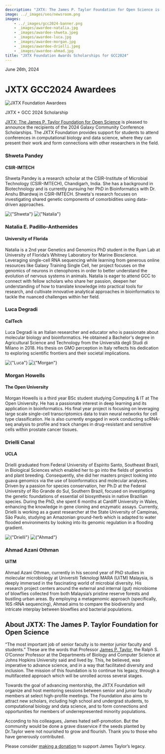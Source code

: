 ```yaml
---
description: "JXTX: The James P. Taylor Foundation for Open Science is pleased to announce the 2024 GCC scholarship recipients."
image: ../_images/seo/newsroom.png
images:
    - ../_images/gcc2024-banner.png
    - _images/awardee-natalia.jpg
    - _images/awardee-shweta.jpeg
    - _images/awardee-luca.jpg
    - _images/awardee-morgan.jpg
    - _images/awardee-drielli.jpeg
    - _images/awardee-ahmad.jpg
title: "JXTX Foundation Awards Scholarships for GCC2024"
---
```


<Date>June 26th, 2024</Date>

# JXTX GCC2024 Awardees

<Image alt="JXTX Foundation Awardees" image={props.images[0]}></Image>

<figcaption>JXTX + GCC 2024 Scholarship</figcaption>

[JXTX: The James P. Taylor Foundation for Open Science][1] is pleased to announce the recipients of the 2024 Galaxy Community Conference Scholarships. The JXTX Foundation provides support for students to attend conferences in computational biology and data science, where they can present their work and form connections with other researchers in the field.


<Awardees>
<GridUnus>


<Awardee>
<AwardeeContent>
<h3>Shweta Pandey</h3>
<h4>CSIR-IMTECH</h4>

Shweta Pandey is a research scholar at the CSIR-Institute of Microbial Technology (CSIR-IMTECH), Chandigarh, India. She has a background in Biotechnology and is currently pursuing her PhD in Bioinformatics with Dr. Anshu Bhardwaj in CSIR-IMTECH. Shweta's research focuses on investigating shared genetic components of comorbidities using data-driven approaches.
<!-- Shweta has received several awards including the travel grant award from BHU, India, where she presented her work on mitochondria-driven comorbidities. More recently she also received recognition for being in the top three candidates in a bio quiz organised by the Genomics India Conference leading to a waiver on her registration fees. She has also been awarded a research grant towards understanding sleep-related comorbidities in collaboration with clinicians from DST-Chandigarh. 
She has volunteered at the Good Air Summit in 2019. Shweta was also an ex-HR member of the Aashman Foundation. She is passionate about investigating circadian rhythm-associated comorbidities to gain insights into the underlying mechanisms of genetically associated comorbid conditions. She enjoys coding, experimenting with new recipes in the kitchen, singing her favourite tunes, and immersing herself in nature's beauty. -->


</AwardeeContent>
<Image alt={"Shweta"} image={props.images[2]}></Image>
</Awardee>


<Awardee>
<Image alt={"Natalia"} image={props.images[1]}></Image>
<AwardeeContent>
<h3>Natalia E. Padillo-Anthemides</h3>
<h4>University of Florida</h4>


Natalia is a 2nd year Genetics and Genomics PhD student in the Ryan Lab at University of Florida’s Whitney Laboratory for Marine Bioscience.  Leveraging single-cell RNA sequencing while learning from generous online resources like Galaxy Training Single Cell, her project focuses on the genomics of neurons in ctenophores in order to better understand the evolution of nervous systems in animals.  Natalia is eager to attend GCC to connect with fellow scholars who share her passion, deepen her understanding of how to translate knowledge into practical tools for research, and cultivate innovative analytical approaches in bioinformatics to tackle the nuanced challenges within her field.

</AwardeeContent>
</Awardee>


<Awardee>
<AwardeeContent>

<h3>Luca Degradi</h3>
<h4>CalTech</h4>

Luca Degradi is an Italian researcher and educator who is passionate about molecular biology and bioinformatics. He obtained a Bachelor&#39;s degree in Agricultural Science and Technology from the Università degli Studi di Milano in 2018. His thesis on GMO perception in Italy reflects his dedication to exploring scientific frontiers and their societal implications.
<!-- Luca obtained a Master&#39;s degree in Biotechnology for the Bioeconomy, achieving an outstanding mark of 110/110 with honors. During his master&#39;s, he conducted groundbreaking research on fungal genomics, with a particular focus on Fusarium species, under the guidance of Prof. M. Pasquali. His work led to the publication of several groundbreaking papers, including the first telomere-to- telomere genome assembly of Fusarium musae, a pathogen that affects both bananas and humans. 
Currently, Luca is pursuing a PhD at the Università degli Studi di Milano, researching Fusarium mycotoxins to improve food safety and quality. He is now working on the genomic differences and possible determinant of human infection in trans-kingdom pathogens like Fusarium sp. His research demonstrates his unwavering commitment to addressing real-world challenges through scientific inquiry. 
Luca has proficiency in various technical domains, including bioinformatics, genome assembly and annotation, and data science. He is fluent in both Italian and English and contributes to interdisciplinary research with his collaborative spirit and problem-solving skills. Luca Degradi is an excellent scientist-educator who blends academic excellence with a profound commitment to societal impact and knowledge dissemination. -->

</AwardeeContent>
<Image alt={"Luca"} image={props.images[3]}></Image>
</Awardee>

<Awardee>
<Image alt={"Morgan"} image={props.images[4]}></Image>
<AwardeeContent>
<h3>Morgan Howells</h3>
<h4>The Open University</h4>


Morgan Howells is a third year BSc student studying Computing & IT at The Open University. He has a passionate interest in deep learning and its application in bioinformatics. His final year project is focusing on leveraging large scale single-cell transcriptomics data to train neural networks for cell type classification. He is also currently engaged in work conducting scRNA-seq analysis to profile and track changes in drug-resistant and sensitive cells within prostate cancer tissues.

</AwardeeContent>
</Awardee>

<Awardee>
<AwardeeContent>
<h3>Drielli Canal</h3>
<h4>UCLA</h4>

Drielli graduated from Federal University of Espírito Santo, Southeast Brazil, in Biological Sciences which enabled her to go into the fields of genetics and plant breeding. Consequently, she did her masters project looking into guava genomics via the use of bioinformatics and molecular analyses. Driven by a passion for species conservation, her Ph.D at the Federal University of Rio Grande do Sul, Southern Brazil, focused on investigating the genetic foundations of essential oil biosynthesis in native Brazilian species. During the PhD, she spent 6 months at Cardiff University in Wales, enhancing the knowledge in gene cloning and enzymatic assays. Currently, Drielli is working as a guest researcher at the State University of Campinas, São Paulo, studying an Amazonian ground-herb which is adapted to water flooded environments by looking into its genomic regulation in a flooding gradient.


</AwardeeContent>
<Image alt={"Drielli"} image={props.images[5]}></Image>
</Awardee>

<Awardee>
<Image alt={"Ahmad"} image={props.images[6]}></Image>
<AwardeeContent>
<h3>Ahmad Azani Othman</h3>
<h4>UiTM</h4>

Ahmad Azani Othman, currently in his second year of PhD studies in molecular microbiology at Universiti Teknologi MARA (UiTM) Malaysia, is deeply immersed in the fascinating world of microbial diversity. His research project centers around the external and internal (gut) microbiome of blowflies collected from both Malaysia’s pristine reserve forests and bustling urban areas. By employing a metagenomic approach (specifically, 16S rRNA sequencing), Ahmad aims to compare the biodiversity and intricate interplay between blowflies and bacterial populations.


</AwardeeContent>
</Awardee>

</GridUnus>
</Awardees>

## About JXTX: The James P. Taylor Foundation for Open Science

“The most important job of senior faculty is to mentor junior faculty and students.” These are the words that Professor [James P. Taylor][3], the Ralph S. O’Connor Professor at the Departments of Biology and Computer Science at Johns Hopkins University said and lived by. This, he believed, was imperative to advance science, and in a way that facilitated diversity and inclusion. The mission of this foundation is to continue his legacy, through a multifaceted approach which will be unrolled across several stages.

Towards the goal of advancing mentorship, the JXTX Foundation will organize and host mentoring sessions between senior and junior faculty members at select high-profile meetings. The Foundation also aims to attract new scholars, including high school and undergrad students, to computational biology and data science, and to form connections and opportunities for members of underrepresented minority populations.

According to his colleagues, James hated self-promotion. But the community would be done a grave disservice if the seeds planted by Dr.Taylor were not nourished to grow and flourish. Thank you to those who have generously contributed.

Please consider [making a donation][4] to support James Taylor’s legacy.

[1]: /about
[2]: https://meetings.cshl.edu/meetings.aspx?meet=GENOME&year=23
[3]: https://galaxyproject.org/jxtx/
[4]: /donate
